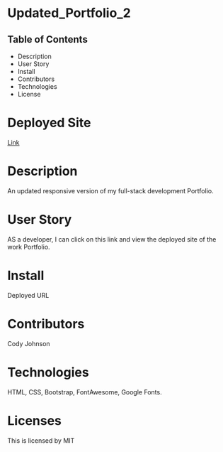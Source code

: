 # Updated_Portfolio_2

## Table of Contents
* Description
* User Story 
* Install
* Contributors
* Technologies
* License

# Deployed Site
[Link](https://codymjohnson.github.io/Updated_Portfolio_2/)

# Description
An updated responsive version of my full-stack development Portfolio.

# User Story
AS a developer, I can click on this link and view the deployed site of the work Portfolio.

# Install
Deployed URL

# Contributors
Cody Johnson

# Technologies
HTML, CSS, Bootstrap, FontAwesome, Google Fonts.

# Licenses
This is licensed by MIT
